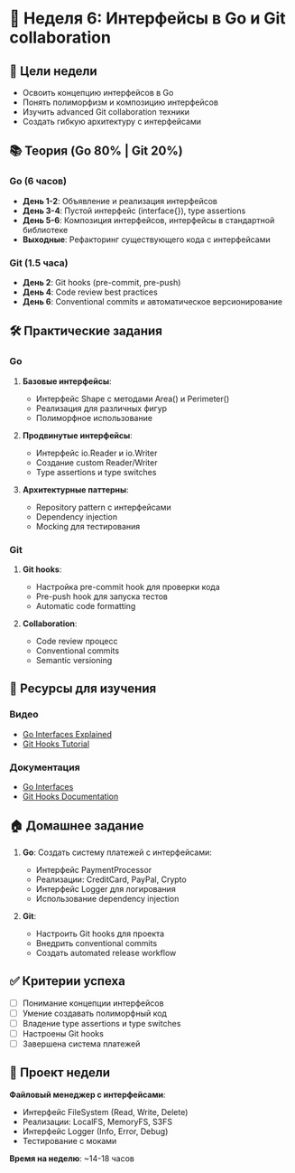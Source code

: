 # 📅 Неделя 6: Интерфейсы в Go и Git collaboration

## 🎯 Цели недели
- Освоить концепцию интерфейсов в Go
- Понять полиморфизм и композицию интерфейсов
- Изучить advanced Git collaboration техники
- Создать гибкую архитектуру с интерфейсами

## 📚 Теория (Go 80% | Git 20%)

### Go (6 часов)
- **День 1-2**: Объявление и реализация интерфейсов
- **День 3-4**: Пустой интерфейс (interface{}), type assertions
- **День 5-6**: Композиция интерфейсов, интерфейсы в стандартной библиотеке
- **Выходные**: Рефакторинг существующего кода с интерфейсами

### Git (1.5 часа)
- **День 2**: Git hooks (pre-commit, pre-push)
- **День 4**: Code review best practices
- **День 6**: Conventional commits и автоматическое версионирование

## 🛠 Практические задания

### Go
1. **Базовые интерфейсы**:
   - Интерфейс Shape с методами Area() и Perimeter()
   - Реализация для различных фигур
   - Полиморфное использование

2. **Продвинутые интерфейсы**:
   - Интерфейс io.Reader и io.Writer
   - Создание custom Reader/Writer
   - Type assertions и type switches

3. **Архитектурные паттерны**:
   - Repository pattern с интерфейсами
   - Dependency injection
   - Mocking для тестирования

### Git
1. **Git hooks**:
   - Настройка pre-commit hook для проверки кода
   - Pre-push hook для запуска тестов
   - Automatic code formatting

2. **Collaboration**:
   - Code review процесс
   - Conventional commits
   - Semantic versioning

## 📖 Ресурсы для изучения

### Видео
- [Go Interfaces Explained](https://www.youtube.com/watch?v=KB3ysH8cupY)
- [Git Hooks Tutorial](https://www.youtube.com/watch?v=fMYv6-SZsSo)

### Документация
- [Go Interfaces](https://golang.org/doc/effective_go.html#interfaces)
- [Git Hooks Documentation](https://git-scm.com/book/en/v2/Customizing-Git-Git-Hooks)

## 🏠 Домашнее задание

1. **Go**: Создать систему платежей с интерфейсами:
   - Интерфейс PaymentProcessor
   - Реализации: CreditCard, PayPal, Crypto
   - Интерфейс Logger для логирования
   - Использование dependency injection

2. **Git**: 
   - Настроить Git hooks для проекта
   - Внедрить conventional commits
   - Создать automated release workflow

## ✅ Критерии успеха
- [ ] Понимание концепции интерфейсов
- [ ] Умение создавать полиморфный код
- [ ] Владение type assertions и type switches
- [ ] Настроены Git hooks
- [ ] Завершена система платежей

## 🎯 Проект недели
**Файловый менеджер с интерфейсами**:
- Интерфейс FileSystem (Read, Write, Delete)
- Реализации: LocalFS, MemoryFS, S3FS
- Интерфейс Logger (Info, Error, Debug)
- Тестирование с моками

**Время на неделю**: ~14-18 часов 